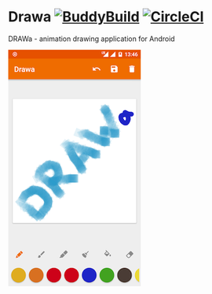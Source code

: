 # Drawa [![BuddyBuild](https://dashboard.buddybuild.com/api/statusImage?appID=5782be0de7755301001ac2e1&branch=master&build=latest)](https://dashboard.buddybuild.com/apps/5782be0de7755301001ac2e1/build/latest?branch=master) [![CircleCI](https://circleci.com/gh/solkin/drawa-android.svg?style=shield)](https://circleci.com/gh/solkin/drawa-android)
DRAWa - animation drawing application for Android

![Screenshot](graphics/main.png "Main")